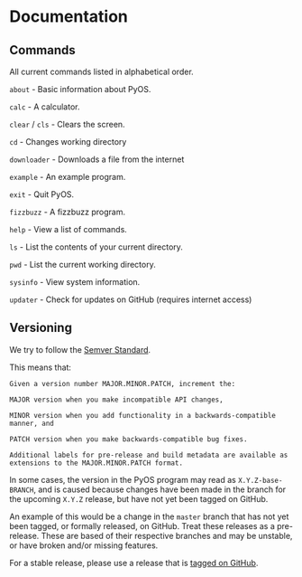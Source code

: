# Documentation

## Commands

All current commands listed in alphabetical order.

`about` - Basic information about PyOS.

`calc` - A calculator.

`clear` / `cls` - Clears the screen.

`cd` - Changes working directory

`downloader` - Downloads a file from the internet

`example` - An example program.

`exit` - Quit PyOS.

`fizzbuzz` - A fizzbuzz program.

`help` - View a list of commands.

`ls` - List the contents of your current directory.

`pwd` - List the current working directory.

`sysinfo` - View system information.

`updater` - Check for updates on GitHub (requires internet access)

## Versioning
We try to follow the [Semver Standard](https://semver.org/).

This means that:

```
Given a version number MAJOR.MINOR.PATCH, increment the:

MAJOR version when you make incompatible API changes,

MINOR version when you add functionality in a backwards-compatible manner, and

PATCH version when you make backwards-compatible bug fixes.

Additional labels for pre-release and build metadata are available as extensions to the MAJOR.MINOR.PATCH format.
```

In some cases, the version in the PyOS program may read as `X.Y.Z-base-BRANCH`, and is caused because changes have been made in the branch for the upcoming  `X.Y.Z` release, but have not yet been tagged on GitHub.

An example of this would be a change in the `master` branch that has not yet been tagged, or formally released, on GitHub. Treat these releases as a pre-release. These are based of their respective branches and may be unstable, or have broken and/or missing features.

For a stable release, please use a release that is [tagged on GitHub](https://github.com/Prouser123/PyOS/releases/latest).
